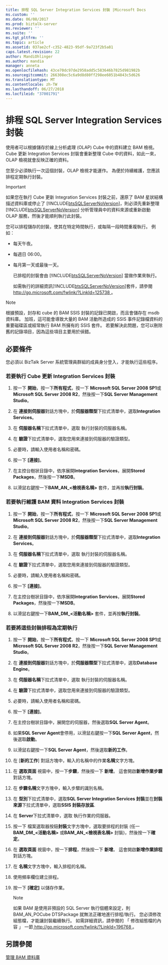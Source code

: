 ```yaml
---
title: 排程 SQL Server Integration Services 封裝 |Microsoft Docs
ms.custom: ''
ms.date: 06/08/2017
ms.prod: biztalk-server
ms.reviewer: ''
ms.suite: ''
ms.tgt_pltfrm: ''
ms.topic: article
ms.assetid: 037ae2cf-c352-4823-95df-9a723f2b5a81
caps.latest.revision: 22
author: MandiOhlinger
ms.author: mandia
manager: anneta
ms.openlocfilehash: 43ce70dc97de2958add5c583646b7825d981982b
ms.sourcegitcommit: 266308ec5c6a9d8d80ff298ee6051b4843c5d626
ms.translationtype: MT
ms.contentlocale: zh-TW
ms.lasthandoff: 06/27/2018
ms.locfileid: "37001791"
---
```

# <a name="scheduling-sql-server-integration-services-packages"></a>排程 SQL Server Integration Services 封裝
使用者可以根據儲存於線上分析處理 (OLAP) Cube 中的資料建立 BAM 檢視。 Cube 更新 Integration Services 封裝會重新整理 Cube 中的資料，如此一來，OLAP 檢視就會反映正確的資料。  
  
 您至少必須執行一次這個封裝，OLAP 檢視才能運作。 為便於持續維護，您應該排程定期執行封裝。  
  
> [!IMPORTANT]
>  如果您在執行 Cube 更新 Integration Services 封裝之前，還原了 BAM 星狀結構描述資料庫或停止了 [!INCLUDE[btsSQLServerNoVersion](../includes/btssqlservernoversion-md.md)]，則必須先重新整理 [!INCLUDE[btsSQLServerNoVersion](../includes/btssqlservernoversion-md.md)] 分析管理員中的資料來源或重新啟動 OLAP 服務，然後才能順利執行此封裝。  
  
 您可以排程儲存的封裝，使其在特定時間執行，或每隔一段時間重複執行。 例如：  
  
- 每天午夜。  
  
- 每週日 06:00。  
  
- 每月第一天或最後一天。  
  
  已排程的封裝會由 [!INCLUDE[btsSQLServerNoVersion](../includes/btssqlservernoversion-md.md)] 當做作業來執行。  
  
  如需執行的詳細資訊[!INCLUDE[btsSQLServerNoVersion](../includes/btssqlservernoversion-md.md)]套件，請參閱[ http://go.microsoft.com/fwlink/?LinkId=125738 ](http://go.microsoft.com/fwlink/?LinkId=125738)。  
  
> [!NOTE]
>  根據預設，封存和 cube 的 BAM SSIS 封裝的記錄已開啟，而且會儲存在 msdb 資料庫。 加班，這可能會導致大量的 BAM 活動所造成的 SSIS 事件記錄檔資料的重要磁碟區或經常執行 BAM 所擁有的 SSIS 套件。 若要解決此問題，您可以刪除舊的記錄項目，因為這些項目主要用於偵錯。  
  
## <a name="prerequisites"></a>必要條件  
 您必須以 BizTalk Server 系統管理員群組的成員身分登入，才能執行這些程序。  
  
### <a name="to-run-the-cube-update-integration-services-package"></a>若要執行 Cube 更新 Integration Services 封裝  
  
1.  按一下 **開始**，按一下**所有程式**，按一下  **Microsoft SQL Server 2008 SP1**或**Microsoft SQL Server 2008 R2**，然後按一下**SQL Server Management Studio**。  
  
2.  在 **連接到伺服器**對話方塊中，於**伺服器類型**下拉式清單中，選取**Integration Services**。  
  
3.  在 **伺服器名稱**下拉式清單中，選取 執行封裝的伺服器名稱。  
  
4.  在 **驗證**下拉式清單中，選取您用來連接到伺服器的驗證類型。  
  
5.  必要時，請輸入使用者名稱和密碼。  
  
6.  按一下 **[連接]**。  
  
7.  在主控台樹狀目錄中，依序展開**Integration Services**，展開**Stored Packages**，然後按一下**MSDB**。  
  
8.  以滑鼠右鍵按一下**BAM_AN_\<檢視表名稱\>** 套件，並再按**執行封裝**。  
  
### <a name="to-run-the-maintaining-bam-data-integration-services-package"></a>若要執行維護 BAM 資料 Integration Services 封裝  
  
1.  按一下 **開始**，按一下**所有程式**，按一下  **Microsoft SQL Server 2008 SP1**或**Microsoft SQL Server 2008 R2**，然後按一下**SQL Server Management Studio**。  
  
2.  在 **連接到伺服器**對話方塊中，於**伺服器類型**下拉式清單中，選取**Integration Services**。  
  
3.  在 **伺服器名稱**下拉式清單中，選取 執行封裝的伺服器名稱。  
  
4.  在 **驗證**下拉式清單中，選取您用來連接到伺服器的驗證類型。  
  
5.  必要時，請輸入使用者名稱和密碼。  
  
6.  按一下 **[連接]**。  
  
7.  在主控台樹狀目錄中，依序展開**Integration Services**，展開**Stored Packages**，然後按一下**MSDB**。  
  
8.  以滑鼠右鍵按一下**BAM_DM_\<活動名稱\>** 套件，並再按**執行封裝**。  
  
### <a name="to-schedule-the-packages-to-run-regularly"></a>若要將這些封裝排程為定期執行  
  
1.  按一下 **開始**，按一下**所有程式**，按一下  **Microsoft SQL Server 2008 SP1**或**Microsoft SQL Server 2008 R2**，然後按一下**SQL Server Management Studio**。  
  
2.  在 **連接到伺服器**對話方塊中，於**伺服器類型**下拉式清單中，選取**Database Engine**。  
  
3.  在 **伺服器名稱**下拉式清單中，選取 執行封裝的伺服器名稱。  
  
4.  在 **驗證**下拉式清單中，選取您用來連接到伺服器的驗證類型。  
  
5.  必要時，請輸入使用者名稱和密碼。  
  
6.  按一下 **[連接]**。  
  
7.  在主控台樹狀目錄中，展開您的伺服器，然後選取**SQL Server Agent**。  
  
8.  如果**SQL Server Agent**會停用，以滑鼠右鍵按一下**SQL Server Agent**，然後選取**啟動**。  
  
9. 以滑鼠右鍵按一下**SQL Server Agent**，然後選取**新的工作**。  
  
10. 在 [**新的工作**] 對話方塊中，輸入的名稱中的作業**名稱**文字方塊。  
  
11. 在 **選取頁面** 視窗中，按一下**步驟**，然後按一下 **新增**。 這會開啟**新增作業步驟** 對話方塊。  
  
12. 在 **步驟名稱**文字方塊中，輸入步驟的識別名稱。  
  
13. 在 **型別**下拉式清單中，選取**SQL Server Integration Services 封裝**並在**封裝來源**下拉式清單中，選取**SSIS 封裝存放區**.  
  
14. 在  **Server**下拉式清單中，選取 執行作業的伺服器。  
  
15. 按一下 檔案選取器按鈕**封裝**文字方塊中，選取要排程的封裝 (任一**BAM_DM_\<活動名稱\>** 或**BAM_AN_\<檢視表名稱\>** 封裝)，然後按一下**確定**。  
  
16. 在 **選取頁面** 視窗中，按一下**排程**，然後按一下 **新增**。 這會開啟**新增作業排程** 對話方塊。  
  
17. 在 **名稱**文字方塊中，輸入排程的名稱。  
  
18. 使用頻率欄位建立排程。  
  
19. 按一下 **[確定]** 以儲存作業。  
  
    > [!NOTE]
    >  如果 BAM 是使用非預設的 SQL Server 執行個體來設定，則 BAM_AN_POCube DTSPackage 就無法正確地進行排程/執行。 您必須修改組態檔，才能讓封裝繼續執行。 如需詳細資訊，請參閱的 「 修改組態檔的內容 」 一節[ http://go.microsoft.com/fwlink/?LinkId=196768 ](http://go.microsoft.com/fwlink/?LinkId=196768)。  
  
## <a name="see-also"></a>另請參閱  
 [管理 BAM 資料庫](../core/managing-bam-databases.md)